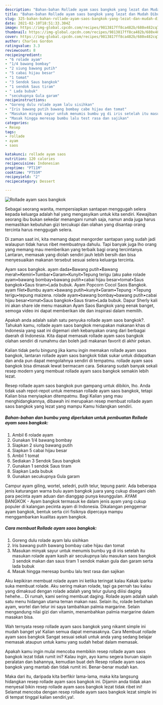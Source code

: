 ```yaml
---
description: "Bahan-bahan Rollade ayam saos bangkok yang lezat dan Mudah Dibuat"
title: "Bahan-bahan Rollade ayam saos bangkok yang lezat dan Mudah Dibuat"
slug: 325-bahan-bahan-rollade-ayam-saos-bangkok-yang-lezat-dan-mudah-dibuat
date: 2021-02-10T18:51:33.304Z
image: https://img-global.cpcdn.com/recipes/9813817ff8ca482b/680x482cq70/rollade-ayam-saos-bangkok-foto-resep-utama.jpg
thumbnail: https://img-global.cpcdn.com/recipes/9813817ff8ca482b/680x482cq70/rollade-ayam-saos-bangkok-foto-resep-utama.jpg
cover: https://img-global.cpcdn.com/recipes/9813817ff8ca482b/680x482cq70/rollade-ayam-saos-bangkok-foto-resep-utama.jpg
author: Charles Gordon
ratingvalue: 3.3
reviewcount: 8
recipeingredient:
- "6 rolade ayam"
- "1/4 bawang bombay"
- "2 siung bawang putih"
- "5 cabai hijau besar"
- "1 tomat"
- "3 Sendok Saus bangkok"
- "1 sendok Saus tiram"
- " Lada bubuk"
- "secukupnya Gula garam"
recipeinstructions:
- "Goreng dulu rolade ayam lalu sisihkan"
- "Iris bawang putih bawang bombay cabe hijau dan tomat"
- "Masukan minyak sayur untuk menumis bumbu yg di iris setelah itu masukan rolade ayam kasih air secukupnya lalu masukan saos bangkok 3 sendok makan dan saus tiram 1 sendok makan gula dan garam serta lada bubuk"
- "Masak hingga meresap bumbu lalu test rasa dan sajikan"
categories:
- Resep
tags:
- rollade
- ayam
- saos

katakunci: rollade ayam saos 
nutrition: 120 calories
recipecuisine: Indonesian
preptime: "PT11M"
cooktime: "PT55M"
recipeyield: "2"
recipecategory: Dessert

---
```



![Rollade ayam saos bangkok](https://img-global.cpcdn.com/recipes/9813817ff8ca482b/680x482cq70/rollade-ayam-saos-bangkok-foto-resep-utama.jpg)

Sebagai seorang wanita, mempersiapkan santapan menggugah selera kepada keluarga adalah hal yang mengasyikan untuk kita sendiri. Kewajiban seorang ibu bukan sekedar menangani rumah saja, namun anda juga harus memastikan kebutuhan gizi tercukupi dan olahan yang disantap orang tercinta harus menggugah selera.

Di zaman  saat ini, kita memang dapat mengorder santapan yang sudah jadi walaupun tidak harus ribet membuatnya dahulu. Tapi banyak juga lho orang yang memang mau memberikan yang terbaik bagi orang tercintanya. Lantaran, memasak yang diolah sendiri jauh lebih bersih dan bisa menyesuaikan makanan tersebut sesuai selera keluarga tercinta. 

Ayam saos bangkok. ayam dada•Bawang putih•Bawang merah•Kemiri•Tumbar•Garam•Kunyit•Tepung terigu (aku pake rolade ayam•bawang bombay•bawang putih•cabai hijau besar•tomat•Saus bangkok•Saus tiram•Lada bubuk. Ayam Popcorn Cocol Saos Bangkok. ayam filet•Bumbu ayam:•bawang putih•kunyit•Garam•Tepung :•Tepung terigu•tepung maizena. rolade ayam•bawang bombay•bawang putih•cabai hijau besar•tomat•Saus bangkok•Saus tiram•Lada bubuk. Dapur Sherly kali ini akan share ide menu masakan Ayam Saos Bangkok yang eenak banget, semoga video ini dapat memberikan ide dan inspirasi dalam memilih.

Apakah anda adalah salah satu penyuka rollade ayam saos bangkok?. Tahukah kamu, rollade ayam saos bangkok merupakan makanan khas di Indonesia yang saat ini digemari oleh kebanyakan orang dari berbagai daerah di Indonesia. Kita dapat memasak rollade ayam saos bangkok olahan sendiri di rumahmu dan boleh jadi makanan favorit di akhir pekan.

Kalian tidak perlu bingung jika kamu ingin memakan rollade ayam saos bangkok, lantaran rollade ayam saos bangkok tidak sukar untuk didapatkan dan anda pun dapat mengolahnya sendiri di tempatmu. rollade ayam saos bangkok bisa dimasak lewat bermacam cara. Sekarang sudah banyak sekali resep modern yang membuat rollade ayam saos bangkok semakin lebih lezat.

Resep rollade ayam saos bangkok pun gampang untuk dibikin, lho. Anda tidak usah repot-repot untuk memesan rollade ayam saos bangkok, tetapi Kalian bisa menyiapkan ditempatmu. Bagi Kalian yang mau menghidangkannya, dibawah ini merupakan resep membuat rollade ayam saos bangkok yang lezat yang mampu Kamu hidangkan sendiri.

<!--inarticleads1-->

##### Bahan-bahan dan bumbu yang diperlukan untuk pembuatan Rollade ayam saos bangkok:

1. Ambil 6 rolade ayam
1. Gunakan 1/4 bawang bombay
1. Siapkan 2 siung bawang putih
1. Siapkan 5 cabai hijau besar
1. Ambil 1 tomat
1. Sediakan 3 Sendok Saus bangkok
1. Gunakan 1 sendok Saus tiram
1. Siapkan  Lada bubuk
1. Gunakan secukupnya Gula garam


Campur ayam giling, wortel, seledri, putih telur, tepung panir. Ada beberapa jenis katurangan warna bulu ayam bangkok juara yang cukup disegani oleh para pecinta ayam aduan dan dianggap punya keunggulan. AYAM BANGKOK - Ayam bangkok termasuk ke dalam jenis ayam yang cukup populer di kalangan pecinta ayam di Indonesia. Dikalangan penggemar ayam bangkok, bentuk serta ciri fisiknya dipercaya mampu menggambarkan kualitas ayam bangkok. 

<!--inarticleads2-->

##### Cara membuat Rollade ayam saos bangkok:

1. Goreng dulu rolade ayam lalu sisihkan
1. Iris bawang putih bawang bombay cabe hijau dan tomat
1. Masukan minyak sayur untuk menumis bumbu yg di iris setelah itu masukan rolade ayam kasih air secukupnya lalu masukan saos bangkok 3 sendok makan dan saus tiram 1 sendok makan gula dan garam serta lada bubuk
1. Masak hingga meresap bumbu lalu test rasa dan sajikan


Aku kepikiran membuat rolade ayam ini ketika teringat kalau Kakak iparku suka membuat rolade. Aku sering makan rolade, tapi ga pernah tau kalau yang dimaksud dengan rolade adalah yang telur gulung diiisi daging hehehe… Di rumah, kami sering membuat daging. Rolade ayam adalah salah satu menu hidangan utama teman makan nasi. Selain itu, rolade berbahan ayam, wortel dan telur ini saya tambahkan palmia margarine. Selain mengandung nilai gizi dan vitamin, menambahkan palmia margarine dalam masakan bisa. 

Wah ternyata resep rollade ayam saos bangkok yang nikamt simple ini mudah banget ya! Kalian semua dapat memasaknya. Cara Membuat rollade ayam saos bangkok Sangat sesuai sekali untuk anda yang sedang belajar memasak ataupun untuk kamu yang sudah hebat dalam memasak.

Apakah kamu ingin mulai mencoba membikin resep rollade ayam saos bangkok lezat tidak rumit ini? Kalau ingin, ayo kamu segera buruan siapin peralatan dan bahannya, kemudian buat deh Resep rollade ayam saos bangkok yang mantab dan tidak rumit ini. Benar-benar mudah kan. 

Maka dari itu, daripada kita berfikir lama-lama, maka kita langsung hidangkan resep rollade ayam saos bangkok ini. Dijamin anda tiidak akan menyesal bikin resep rollade ayam saos bangkok lezat tidak ribet ini! Selamat mencoba dengan resep rollade ayam saos bangkok lezat simple ini di tempat tinggal kalian sendiri,ya!.


